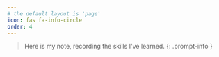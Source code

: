 ```yaml
---
# the default layout is 'page'
icon: fas fa-info-circle
order: 4
---
```


> Here is my note, recording the skills I've learned.
> {: .prompt-info }
